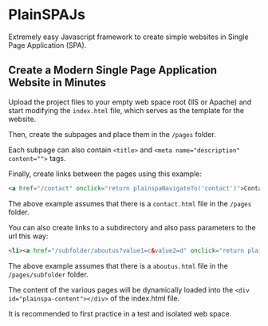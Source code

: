 # PlainSPAJs

Extremely easy Javascript framework to create simple websites in Single Page Application (SPA).

## Create a Modern Single Page Application Website in Minutes

Upload the project files to your empty web space root (IIS or Apache) and start modifying the `index.html` file, which serves as the template for the website.

Then, create the subpages and place them in the `/pages` folder.

Each subpage can also contain `<title>` and `<meta name="description" content="">` tags.

Finally, create links between the pages using this example:

```html
<a href="/contact" onclick="return plainspaNavigateTo('contact')">Contact Us</a>
```

The above example assumes that there is a `contact.html` file in the `/pages` folder.

You can also create links to a subdirectory and also pass parameters to the url this way:

```html
<li><a href="/subfolder/aboutus?value1=c&value2=d" onclick="return plainspaNavigateTo('subfolder/aboutus', '?value1=c&value2=d')">About Us</a></li>
```

The above example assumes that there is a `aboutus.html` file in the `/pages/subfolder` folder.

The content of the various pages will be dynamically loaded into the ```<div id="plainspa-content"></div>``` of the index.html file.

It is recommended to first practice in a test and isolated web space.
